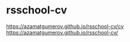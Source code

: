# rsschool-cv
https://azamatgumerov.github.io/rsschool-cv/cv 
https://azamatgumerov.github.io/rsschool-cv/